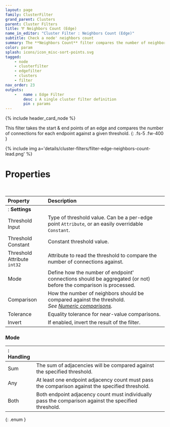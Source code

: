 ```yaml
---
layout: page
family: ClusterFilter
grand_parent: Clusters
parent: Cluster Filters
title: 🝖 Neighbors Count (Edge)
name_in_editor: "Cluster Filter : Neighbors Count (Edge)"
subtitle: Check a node' neighbors count
summary: The **Neighbors Count** filter compares the number of neighbors of each endpoints against a specified threhsold.
color: param
splash: icons/icon_misc-sort-points.svg
tagged: 
    - node
    - clusterfilter
    - edgefilter
    - clusters
    - filter
nav_order: 23
outputs:
    -   name : Edge Filter
        desc : A single cluster filter definition
        pin : params
---
```


{% include header_card_node %}

This filter takes the start & end points of an edge and compares the number of connections for each endpoint against a given threshold. 
{: .fs-5 .fw-400 } 

{% include img a='details/cluster-filters/filter-edge-neighbors-count-lead.png' %}

# Properties
<br>

| Property       | Description          |
|:-------------|:------------------|
|: **Settings** ||
| Threshold Input | Type of threshold value. Can be a per-edge point `Attribute`, or an easily overridable `Constant`. |
| Threshold Constant           | Constant threshold value. |
| Threshold Attribute<br>`int32` | Attribute to read the threshold to compare the number of connections against. |
| Mode | Define how the number of endpoint' connections should be aggregated (or not) before the comparison is processed. |
| Comparison | How the number of neighbors should be compared against the threshold.<br>*See [Numeric comparisons](/PCGExtendedToolkit/doc-general/general-comparisons.html#numeric-comparisons).* |
| Tolerance | Equality tolerance for near-value comparisons. |
| Invert | If enabled, invert the result of the filter. |

### Mode

|: Handling     ||
|:-------------|:------------------|
| <span class="ebit">Sum</span>           | The sum of adjacencies will be compared against the specified threshold. |
| <span class="ebit">Any</span>           | At least one endpoint adjacency count must pass the comparison against the specified threshold. |
| <span class="ebit">Both</span>           | Both endpoint adjacency count must individually pass the comparison against the specified threshold. |
{: .enum }

